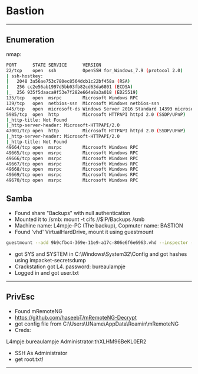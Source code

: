 # Bastion

---

## Enumeration

nmap:

```bash
PORT      STATE SERVICE      VERSION
22/tcp    open  ssh          OpenSSH for_Windows_7.9 (protocol 2.0)
| ssh-hostkey: 
|   2048 3a56ae753c780ec8564dcb1c22bf458a (RSA)
|   256 cc2e56ab1997d5bb03fb82cd63da6801 (ECDSA)
|_  256 935f5daaca9f53e7f282e664a8a3a018 (ED25519)
135/tcp   open  msrpc        Microsoft Windows RPC
139/tcp   open  netbios-ssn  Microsoft Windows netbios-ssn
445/tcp   open  microsoft-ds Windows Server 2016 Standard 14393 microsoft-ds
5985/tcp  open  http         Microsoft HTTPAPI httpd 2.0 (SSDP/UPnP)
|_http-title: Not Found
|_http-server-header: Microsoft-HTTPAPI/2.0
47001/tcp open  http         Microsoft HTTPAPI httpd 2.0 (SSDP/UPnP)
|_http-server-header: Microsoft-HTTPAPI/2.0
|_http-title: Not Found
49664/tcp open  msrpc        Microsoft Windows RPC
49665/tcp open  msrpc        Microsoft Windows RPC
49666/tcp open  msrpc        Microsoft Windows RPC
49667/tcp open  msrpc        Microsoft Windows RPC
49668/tcp open  msrpc        Microsoft Windows RPC
49669/tcp open  msrpc        Microsoft Windows RPC
49670/tcp open  msrpc        Microsoft Windows RPC
```

## Samba

- Found share "Backups" with null authentication
- Mounted it to /smb: mount -t cifs //$IP/Backups /smb
- Machine name: L4mpje-PC (The backup), Copmuter name: BASTION
- Found 'vhd' VirtualHardDrive, mount it using guestmount

```bash
guestmount --add 9b9cfbc4-369e-11e9-a17c-806e6f6e6963.vhd --inspector --ro -v mount-to-path
```

- got SYS and SYSTEM in C:\Windows\System32\Config and got hashes using impacket-secretsdump
- Crackstation got L4. password: bureaulampje
- Logged in and got user.txt

---

## PrivEsc

- Found mRemoteNG
- https://github.com/haseebT/mRemoteNG-Decrypt
- got config file from C:\Users\UName\AppData\Roamin\mRemoteNG
- Creds:

L4mpje:bureaulampje
Administrator:thXLHM96BeKL0ER2

- SSH As Administrator
- get root.txt!

---

